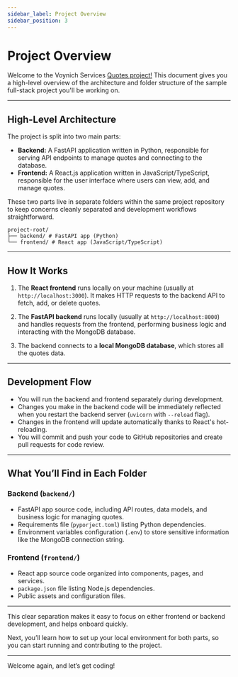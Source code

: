 ```yaml
---
sidebar_label: Project Overview
sidebar_position: 3
---
```


# Project Overview

Welcome to the Voynich Services [Quotes project!](https://github.com/voynich-services/quotes-project) This document gives you a high-level overview of the architecture and folder structure of the sample full-stack project you'll be working on.

---

## High-Level Architecture

The project is split into two main parts:

- **Backend:** A FastAPI application written in Python, responsible for serving API endpoints to manage quotes and connecting to the database.
- **Frontend:** A React.js application written in JavaScript/TypeScript, responsible for the user interface where users can view, add, and manage quotes.

These two parts live in separate folders within the same project repository to keep concerns cleanly separated and development workflows straightforward.

```
project-root/
├── backend/ # FastAPI app (Python)
└── frontend/ # React app (JavaScript/TypeScript)
```


---

## How It Works

1. The **React frontend** runs locally on your machine (usually at `http://localhost:3000`). It makes HTTP requests to the backend API to fetch, add, or delete quotes.

2. The **FastAPI backend** runs locally (usually at `http://localhost:8000`) and handles requests from the frontend, performing business logic and interacting with the MongoDB database.

3. The backend connects to a **local MongoDB database**, which stores all the quotes data.

---

## Development Flow

- You will run the backend and frontend separately during development.
- Changes you make in the backend code will be immediately reflected when you restart the backend server (`uvicorn` with `--reload` flag).
- Changes in the frontend will update automatically thanks to React's hot-reloading.
- You will commit and push your code to GitHub repositories and create pull requests for code review.

---

## What You’ll Find in Each Folder

### Backend (`backend/`)

- FastAPI app source code, including API routes, data models, and business logic for managing quotes.
- Requirements file (`pyporject.toml`) listing Python dependencies.
- Environment variables configuration (`.env`) to store sensitive information like the MongoDB connection string.

### Frontend (`frontend/`)

- React app source code organized into components, pages, and services.
- `package.json` file listing Node.js dependencies.
- Public assets and configuration files.

---

This clear separation makes it easy to focus on either frontend or backend development, and helps onboard quickly.

Next, you’ll learn how to set up your local environment for both parts, so you can start running and contributing to the project.

---

Welcome again, and let’s get coding!
